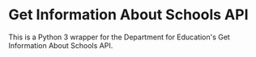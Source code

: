 # Get Information About Schools API

This is a Python 3 wrapper for the Department for Education's Get Information About Schools API.
